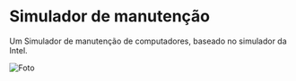 # Simulador de manutenção
Um Simulador de manutenção de computadores, baseado no simulador da Intel.

![Foto](https://i.imgur.com/ZIdA3u3.png)